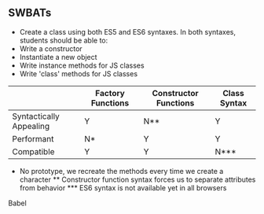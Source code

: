 ## SWBATs 
- Create a class using both ES5 and ES6 syntaxes. In both syntaxes, students should be able to:
- Write a constructor
- Instantiate a new object
- Write instance methods for JS classes
- Write 'class' methods for JS classes

|                         | Factory Functions  | Constructor Functions | Class Syntax |
| ----------------------- | ------------------ | --------------------- | ------------ |
| Syntactically Appealing |  Y                  |    N**                   |  Y            |
| Performant              |  N*                  |   Y                    |   Y           |
| Compatible              |  Y                  |    Y                   |    N***          |

* No prototype, we recreate the methods every time we create a character
** Constructor function syntax forces us to separate attributes from behavior
*** ES6 syntax is not available yet in all browsers

Babel
